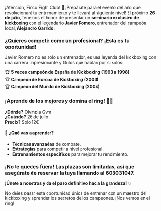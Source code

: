 ¡Atención, Finco Fight Club! 🌟 ¡Prepárate para el evento del año que revolucionará tu entrenamiento y te llevará al siguiente nivel! El próximo **26 de julio**, tenemos el honor de presentar un **seminario exclusivo de kickboxing** con el legendario **Javier Romero**, entrenador del campeón local, **Alejandro Garrido**.

### ¿Quieres competir como un profesional? ¡Esta es tu oportunidad!

Javier Romero no es solo un entrenador, es una leyenda del kickboxing con una carrera impresionante y títulos que hablan por sí solos:

🏆 **5 veces campeón de España de Kickboxing (1993 a 1998)**  
🏆 **Campeón de Europa de Kickboxing (2003)**  
🏆 **Campeón del Mundo de Kickboxing (2004)**

### ¡Aprende de los mejores y domina el ring! 🥊🔥

**¿Dónde?** Olympia Gym  
**¿Cuándo?** 26 de julio  
**Precio?** Solo 12€

#### 🚀 ¿Qué vas a aprender?

- **Técnicas avanzadas** de combate.
- **Estrategias** para competir a nivel profesional.
- **Entrenamientos específicos** para mejorar tu rendimiento.

### ¡No te quedes fuera! Las plazas son limitadas, así que asegúrate de reservar la tuya llamando al **608031047**.

**¡Únete a nosotros y da el paso definitivo hacia la grandeza!** 💥

No dejes pasar esta oportunidad única de entrenar con un maestro del kickboxing y aprender los secretos de los campeones. ¡Nos vemos en el ring!